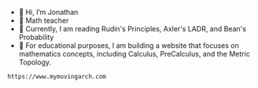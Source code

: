 - 👋 Hi, I’m Jonathan
- 👀 Math teacher
- 🌱 Currently, I am reading Rudin's Principles, Axler's LADR, and Bean's Probability 
- 💞️ For educational purposes, I am building a website that focuses on mathematics concepts, including Calculus, PreCalculus, and the Metric Topology.
~~~
https://www.mymovingarch.com
~~~
